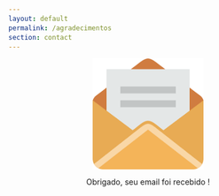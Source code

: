 ```yaml
---
layout: default
permalink: /agradecimentos
section: contact
---
```



<style>
  
img{
width:200px;height:auto;max-width: 100%;display:block;  margin:0 auto;}
  
  </style>

<span class="img">![Netlify CMS Screenshot]( /assets/img/uploads/send2.png) </span>


<p align="center"> Obrigado, seu email foi recebido ! </p>

